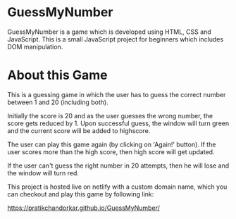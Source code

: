 # GuessMyNumber
GuessMyNumber is a game which is developed using HTML, CSS and JavaScript. This is a small JavaScript project for beginners which includes DOM manipulation.

# About this Game

This is a guessing game in which the user has to guess the correct number between 1 and 20 (including both).

Initially the score is 20 and as the user guesses the wrong number, the score gets reduced by 1. Upon successful guess, the window will turn green and the current score will be added to highscore.

The user can play this game again (by clicking on 'Again!' button). If the user scores more than the high score, then high score will get updated.

If the user can't guess the right number in 20 attempts, then he will lose and the window will turn red.

This project is hosted live on netlify with a custom domain name, which you can checkout and play this game by following link:

https://pratikchandorkar.github.io/GuessMyNumber/
